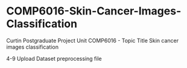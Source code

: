# COMP6016-Skin-Cancer-Images-Classification
Curtin Postgraduate Project Unit COMP6016 - Topic Title Skin cancer images classification

4-9 Upload Dataset preprocessing file
